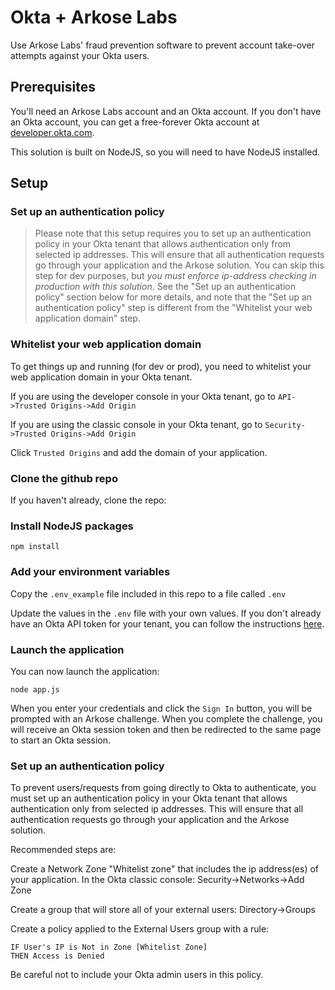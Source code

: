 # Okta + Arkose Labs #

Use Arkose Labs' fraud prevention software to prevent account take-over attempts against your Okta users.

## Prerequisites ##

You'll need an Arkose Labs account and an Okta account. If you don't have an Okta account, you can get a free-forever Okta account at [developer.okta.com](https://developer.okta.com).

This solution is built on NodeJS, so you will need to have NodeJS installed.

## Setup ##

### Set up an authentication policy ###

> Please note that this setup requires you to set up an authentication policy in your Okta tenant that allows authentication only from selected ip addresses. This will ensure that all authentication requests go through your application and the Arkose solution. You can skip this step for dev purposes, but *you must enforce ip-address checking in production with this solution*. See the "Set up an authentication policy" section below for more details, and note that the "Set up an authentication policy" step is different from the "Whitelist your web application domain" step.

### Whitelist your web application domain ###

To get things up and running (for dev or prod), you need to whitelist your web application domain in your Okta tenant.

If you are using the developer console in your Okta tenant, go to `API->Trusted Origins->Add Origin`

If you are using the classic console in your Okta tenant, go to `Security->Trusted Origins->Add Origin`

Click `Trusted Origins` and add the domain of your application.

### Clone the github repo ###

If you haven't already, clone the repo:

### Install NodeJS packages ###
```
npm install
```
### Add your environment variables ###

Copy the `.env_example` file included in this repo to a file called `.env`

Update the values in the `.env` file with your own values. If you don't already have an Okta API token for your tenant, you can follow the instructions [here](https://developer.okta.com/docs/api/getting_started/getting_a_token).

### Launch the application ###

You can now launch the application:

```
node app.js
```

When you enter your credentials and click the `Sign In` button, you will be prompted with an Arkose challenge. When you complete the challenge, you will receive an Okta session token and then be redirected to the same page to start an Okta session.

### Set up an authentication policy ###

To prevent users/requests from going directly to Okta to authenticate, you must set up an authentication policy in your Okta tenant that allows authentication only from selected ip addresses. This will ensure that all authentication requests go through your application and the Arkose solution.

Recommended steps are:

Create a Network Zone "Whitelist zone" that includes the ip address(es) of your application. In the Okta classic console: Security->Networks->Add Zone

Create a group that will store all of your external users: Directory->Groups

Create a policy applied to the External Users group with a rule:

```
IF User's IP is Not in Zone [Whitelist Zone]
THEN Access is Denied
```

Be careful not to include your Okta admin users in this policy.
